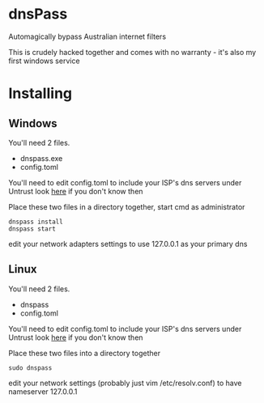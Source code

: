 # dnsPass

Automagically bypass Australian internet filters

This is crudely hacked together and comes with no warranty - it's also my first windows service

# Installing

## Windows

You'll need 2 files.

 * dnspass.exe
 * config.toml

You'll need to edit config.toml to include your ISP's dns servers under Untrust look [here](https://www.whatsmydns.net/dns/australia) if you don't know then

Place these two files in a directory together, start cmd as administrator

```
dnspass install
dnspass start
```

edit your network adapters settings to use 127.0.0.1 as your primary dns

## Linux

You'll need 2 files.

 * dnspass
 * config.toml

You'll need to edit config.toml to include your ISP's dns servers under Untrust look [here](https://www.whatsmydns.net/dns/australia) if you don't know then

Place these two files into a directory together

```
sudo dnspass
```

edit your network settings (probably just vim /etc/resolv.conf) to have nameserver 127.0.0.1
